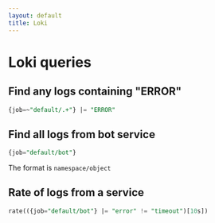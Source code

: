 ```yaml
---
layout: default
title: Loki
---
```


# Loki queries

## Find any logs containing "ERROR"

```sql
{job=~"default/.+"} |= "ERROR"
```

## Find all logs from bot service

```sql
{job="default/bot"}
```

The format is `namespace/object`

## Rate of logs from a service

```sql
rate(({job="default/bot"} |= "error" != "timeout")[10s])
```
